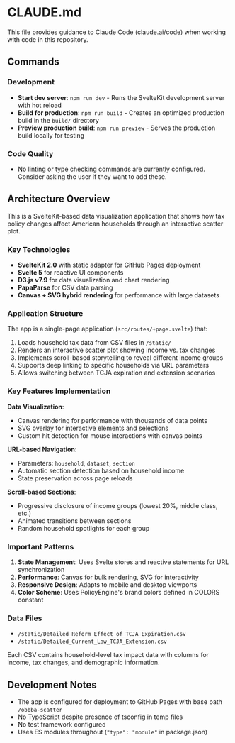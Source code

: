 # CLAUDE.md

This file provides guidance to Claude Code (claude.ai/code) when working with code in this repository.

## Commands

### Development
- **Start dev server**: `npm run dev` - Runs the SvelteKit development server with hot reload
- **Build for production**: `npm run build` - Creates an optimized production build in the `build/` directory
- **Preview production build**: `npm run preview` - Serves the production build locally for testing

### Code Quality
- No linting or type checking commands are currently configured. Consider asking the user if they want to add these.

## Architecture Overview

This is a SvelteKit-based data visualization application that shows how tax policy changes affect American households through an interactive scatter plot.

### Key Technologies
- **SvelteKit 2.0** with static adapter for GitHub Pages deployment
- **Svelte 5** for reactive UI components
- **D3.js v7.9** for data visualization and chart rendering
- **PapaParse** for CSV data parsing
- **Canvas + SVG hybrid rendering** for performance with large datasets

### Application Structure

The app is a single-page application (`src/routes/+page.svelte`) that:
1. Loads household tax data from CSV files in `/static/`
2. Renders an interactive scatter plot showing income vs. tax changes
3. Implements scroll-based storytelling to reveal different income groups
4. Supports deep linking to specific households via URL parameters
5. Allows switching between TCJA expiration and extension scenarios

### Key Features Implementation

**Data Visualization**:
- Canvas rendering for performance with thousands of data points
- SVG overlay for interactive elements and selections
- Custom hit detection for mouse interactions with canvas points

**URL-based Navigation**:
- Parameters: `household`, `dataset`, `section`
- Automatic section detection based on household income
- State preservation across page reloads

**Scroll-based Sections**:
- Progressive disclosure of income groups (lowest 20%, middle class, etc.)
- Animated transitions between sections
- Random household spotlights for each group

### Important Patterns

1. **State Management**: Uses Svelte stores and reactive statements for URL synchronization
2. **Performance**: Canvas for bulk rendering, SVG for interactivity
3. **Responsive Design**: Adapts to mobile and desktop viewports
4. **Color Scheme**: Uses PolicyEngine's brand colors defined in COLORS constant

### Data Files
- `/static/Detailed_Reform_Effect_of_TCJA_Expiration.csv`
- `/static/Detailed_Current_Law_TCJA_Extension.csv`

Each CSV contains household-level tax impact data with columns for income, tax changes, and demographic information.

## Development Notes

- The app is configured for deployment to GitHub Pages with base path `/obbba-scatter`
- No TypeScript despite presence of tsconfig in temp files
- No test framework configured
- Uses ES modules throughout (`"type": "module"` in package.json)